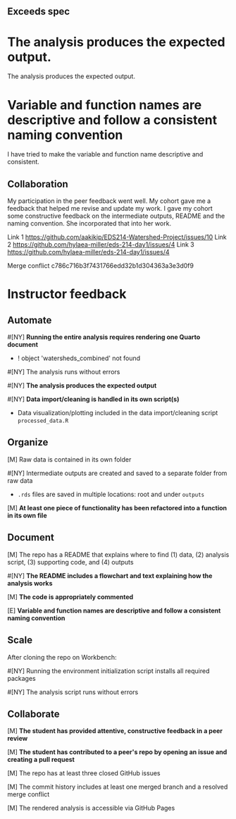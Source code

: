## Exceeds spec

# The analysis produces the expected output.
The analysis produces the expected output.

# Variable and function names are descriptive and follow a consistent naming convention
I have tried to make the variable and function name descriptive and consistent.


## Collaboration

My participation in the peer feedback went well. My cohort gave me a feedback that helped me revise and update my work. I gave my cohort some constructive feedback on the intermediate outputs, README and the naming convention.
She incorporated that into her work.

Link 1 https://github.com/aakikip/EDS214-Watershed-Project/issues/10
Link 2 https://github.com/hylaea-miller/eds-214-day1/issues/4
Link 3 https://github.com/hylaea-miller/eds-214-day1/issues/4


Merge conflict
c786c716b3f7431766edd32b1d304363a3e3d0f9  

# Instructor feedback

## Automate

#[NY] **Running the entire analysis requires rendering one Quarto document**
- ! object 'watersheds_combined' not found

#[NY] The analysis runs without errors

#[NY] **The analysis produces the expected output**

#[NY] **Data import/cleaning is handled in its own script(s)**
- Data visualization/plotting included in the data import/cleaning script `processed_data.R`

## Organize

[M] Raw data is contained in its own folder

#[NY] Intermediate outputs are created and saved to a separate folder from raw data
- `.rds` files are saved in multiple locations: root and under `outputs`

[M] **At least one piece of functionality has been refactored into a function in its own file**

## Document

[M] The repo has a README that explains where to find (1) data, (2) analysis script, (3) supporting code, and (4) outputs

#[NY] **The README includes a flowchart and text explaining how the analysis works**

[M] **The code is appropriately commented**

[E] **Variable and function names are descriptive and follow a consistent naming convention**

## Scale

After cloning the repo on Workbench:

#[NY] Running the environment initialization script installs all required packages

#[NY] The analysis script runs without errors

## Collaborate

[M] **The student has provided attentive, constructive feedback in a peer review**

[M] **The student has contributed to a peer's repo by opening an issue and creating a pull request**

[M] The repo has at least three closed GitHub issues

[M] The commit history includes at least one merged branch and a resolved merge conflict

[M] The rendered analysis is accessible via GitHub Pages
